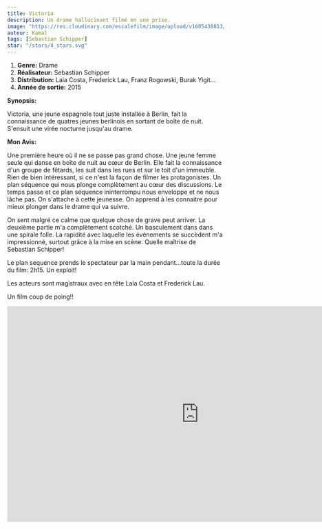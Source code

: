 ```yaml
---
title: Victoria
description: Un drame hallucinant filmé en une prise.
image: "https://res.cloudinary.com/escalefilm/image/upload/v1605438813/victoria_pufbbc.jpg"
auteur: Kamal
tags: [Sebastian Schipper]
star: "/stars/4_stars.svg"
---
```

1. **Genre:** Drame
2. **Réalisateur:** Sebastian Schipper
3. **Distribution:** Laia Costa, Frederick Lau, Franz Rogowski, Burak Yigit...
4. **Année de sortie:** 2015


**Synopsis:**

 Victoria, une jeune espagnole tout juste installée à Berlin, fait la connaissance de quatres jeunes berlinois en sortant de boîte de nuit. S'ensuit une virée nocturne jusqu'au drame.

**Mon Avis:**

Une première heure où il ne se passe pas grand chose. Une jeune femme seule qui danse en boîte de nuit au cœur de Berlin. Elle fait la connaissance d'un groupe de fêtards, les suit dans les rues et sur le toit d'un immeuble. Rien de bien intéressant, si ce n'est la façon de filmer les protagonistes. Un plan séquence qui nous plonge complètement au cœur des discussions. Le temps passe et ce plan séquence ininterrompu nous enveloppe et ne nous lâche pas. On s'attache à cette jeunesse. On apprend à les connaitre pour mieux plonger dans le drame qui va suivre.

On sent malgré ce calme que quelque chose de grave peut arriver. La deuxième partie m'a complètement scotché. Un basculement dans dans une spirale folle. La rapidité avec laquelle les événements se succèdent m'a impressionné, surtout grâce à la mise en scène. Quelle maîtrise de Sebastian Schipper!

Le plan sequence prends le spectateur par la main pendant...toute la durée du film: 2h15. Un exploit!

Les acteurs sont magistraux avec en tête Laia Costa et Frederick Lau.

Un film coup de poing!! 

<div>
<iframe width="889" height="500" src="https://www.youtube.com/embed/Q-OskH-O7XA" frameborder="0" allow="accelerometer; autoplay; clipboard-write; encrypted-media; gyroscope; picture-in-picture" allowfullscreen></iframe>
</div>
